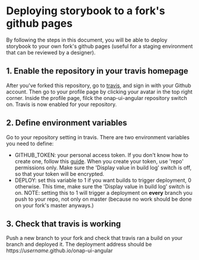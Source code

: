 # Deploying storybook to a fork's github pages
By following the steps in this document, you will be able to deploy storybook to your own fork's github pages (useful for a staging environment that can be reviewed by a designer). 

## 1. Enable the repository in your travis homepage
After you've forked this repository, go to [travis](https://travis-ci.org), and sign in with your Github account. Then go to your profile page by clicking your avatar in the top right corner. Inside the profile page, filck the onap-ui-angular repository switch on. Travis is now enabled for your repository.

## 2. Define environment variables
Go to your repository setting in travis. There are two environment variables you need to define:
* GITHUB_TOKEN: your personal access token. If you don't know how to create one, follow this [guide](https://help.github.com/articles/creating-a-personal-access-token-for-the-command-line/). When you create your token, use 'repo' permissions only. Make sure the 'Display value in build log' switch is off, so that your token will be encrypted.
* DEPLOY: set this variable to 1 if you want builds to trigger deployment, 0 otherwise. This time, make sure the 'Display value in build log' switch is on. NOTE: setting this to 1 will trigger a deployment on **every** branch you push to your repo, not only on master (because no work should be done on your fork's master anyways.)

## 3. Check that travis is working
Push a new branch to your fork and check that travis ran a build on your branch and deployed it. The deployment address should be https://*username*.github.io/onap-ui-angular
